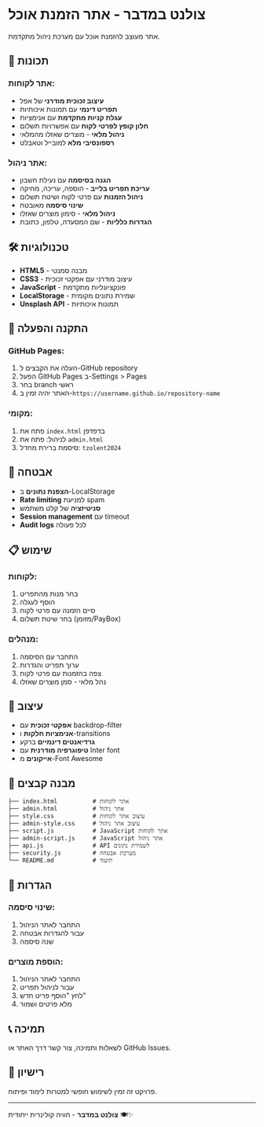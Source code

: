 # צולנט במדבר - אתר הזמנת אוכל

אתר מעוצב להזמנת אוכל עם מערכת ניהול מתקדמת.

## 🚀 תכונות

### אתר לקוחות:
- **עיצוב זכוכית מודרני** של אפל
- **תפריט דינמי** עם תמונות איכותיות
- **עגלת קניות מתקדמת** עם אנימציות
- **חלון קופץ לפרטי לקוח** עם אפשרויות תשלום
- **ניהול מלאי** - מוצרים שאזלו מהמלאי
- **רספונסיבי מלא** למובייל וטאבלט

### אתר ניהול:
- **הגנה בסיסמה** עם נעילת חשבון
- **עריכת תפריט בלייב** - הוספה, עריכה, מחיקה
- **ניהול הזמנות** עם פרטי לקוח ושיטת תשלום
- **שינוי סיסמה** מאובטח
- **ניהול מלאי** - סימון מוצרים שאזלו
- **הגדרות כלליות** - שם המסעדה, טלפון, כתובת

## 🛠️ טכנולוגיות

- **HTML5** - מבנה סמנטי
- **CSS3** - עיצוב מודרני עם אפקטי זכוכית
- **JavaScript** - פונקציונליות מתקדמת
- **LocalStorage** - שמירת נתונים מקומית
- **Unsplash API** - תמונות איכותיות

## 📱 התקנה והפעלה

### GitHub Pages:
1. העלה את הקבצים ל-GitHub repository
2. הפעל GitHub Pages ב-Settings > Pages
3. בחר branch ראשי
4. האתר יהיה זמין ב-`https://username.github.io/repository-name`

### מקומי:
1. פתח את `index.html` בדפדפן
2. לניהול: פתח את `admin.html`
3. סיסמת ברירת מחדל: `tzolent2024`

## 🔐 אבטחה

- **הצפנת נתונים** ב-LocalStorage
- **Rate limiting** למניעת spam
- **סניטיזציה** של קלט משתמש
- **Session management** עם timeout
- **Audit logs** לכל פעולה

## 📋 שימוש

### לקוחות:
1. בחר מנות מהתפריט
2. הוסף לעגלה
3. סיים הזמנה עם פרטי לקוח
4. בחר שיטת תשלום (מזומן/PayBox)

### מנהלים:
1. התחבר עם הסיסמה
2. ערוך תפריט והגדרות
3. צפה בהזמנות עם פרטי לקוח
4. נהל מלאי - סמן מוצרים שאזלו

## 🎨 עיצוב

- **אפקטי זכוכית** עם backdrop-filter
- **אנימציות חלקות** ו-transitions
- **גרדיאנטים דינמיים** ברקע
- **טיפוגרפיה מודרנית** עם Inter font
- **אייקונים** מ-Font Awesome

## 📁 מבנה קבצים

```
├── index.html          # אתר לקוחות
├── admin.html          # אתר ניהול
├── style.css           # עיצוב אתר לקוחות
├── admin-style.css     # עיצוב אתר ניהול
├── script.js           # JavaScript אתר לקוחות
├── admin-script.js     # JavaScript אתר ניהול
├── api.js              # API לשמירת נתונים
├── security.js         # מערכת אבטחה
└── README.md           # תיעוד
```

## 🔧 הגדרות

### שינוי סיסמה:
1. התחבר לאתר הניהול
2. עבור להגדרות אבטחה
3. שנה סיסמה

### הוספת מוצרים:
1. התחבר לאתר הניהול
2. עבור לניהול תפריט
3. לחץ "הוסף פריט חדש"
4. מלא פרטים ושמור

## 📞 תמיכה

לשאלות ותמיכה, צור קשר דרך האתר או GitHub Issues.

## 📄 רישיון

פרויקט זה זמין לשימוש חופשי למטרות לימוד ופיתוח.

---

**צולנט במדבר** - חוויה קולינרית ייחודית 🍽️✨
